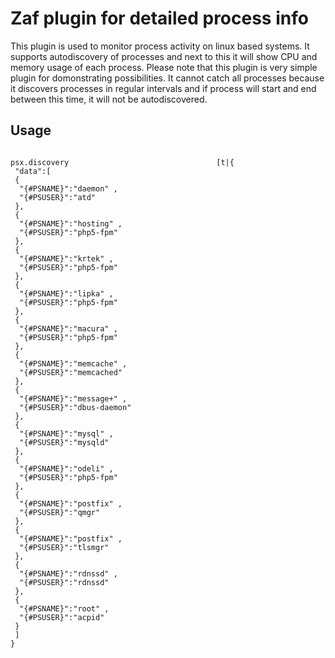 # Zaf plugin for detailed process info
This plugin is used to monitor process activity on linux based systems. It supports autodiscovery of processes and next to this it will show CPU and memory usage of each process.
Please note that this plugin is very simple plugin for domonstrating possibilities. It cannot catch all processes because it discovers processes in regular intervals and if process will start and end between this time, it will not be autodiscovered.

## Usage

```

psx.discovery                                 [t|{
 "data":[
 {
  "{#PSNAME}":"daemon" ,
  "{#PSUSER}":"atd" 
 },
 {
  "{#PSNAME}":"hosting" ,
  "{#PSUSER}":"php5-fpm" 
 },
 {
  "{#PSNAME}":"krtek" ,
  "{#PSUSER}":"php5-fpm" 
 },
 {
  "{#PSNAME}":"lipka" ,
  "{#PSUSER}":"php5-fpm" 
 },
 {
  "{#PSNAME}":"macura" ,
  "{#PSUSER}":"php5-fpm" 
 },
 {
  "{#PSNAME}":"memcache" ,
  "{#PSUSER}":"memcached" 
 },
 {
  "{#PSNAME}":"message+" ,
  "{#PSUSER}":"dbus-daemon" 
 },
 {
  "{#PSNAME}":"mysql" ,
  "{#PSUSER}":"mysqld" 
 },
 {
  "{#PSNAME}":"odeli" ,
  "{#PSUSER}":"php5-fpm" 
 },
 {
  "{#PSNAME}":"postfix" ,
  "{#PSUSER}":"qmgr" 
 },
 {
  "{#PSNAME}":"postfix" ,
  "{#PSUSER}":"tlsmgr" 
 },
 {
  "{#PSNAME}":"rdnssd" ,
  "{#PSUSER}":"rdnssd" 
 },
 {
  "{#PSNAME}":"root" ,
  "{#PSUSER}":"acpid" 
 }
 ]
}

```

